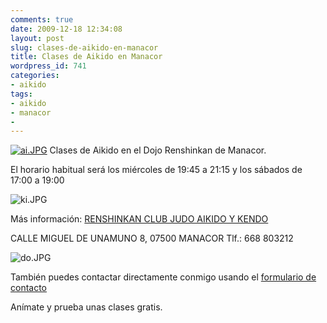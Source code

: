 ```yaml
---
comments: true
date: 2009-12-18 12:34:08
layout: post
slug: clases-de-aikido-en-manacor
title: Clases de Aikido en Manacor
wordpress_id: 741
categories:
- aikido
tags:
- aikido
- manacor
- 
---
```


[![ai.JPG](http://peremajoral.com/wp-content/galeria/kanji/thumbs/thumbs_ai.JPG)](https://dl.dropbox.com/u/1551408/img/ai.jpeg) Clases de Aikido en el Dojo Renshinkan de Manacor.

El horario habitual será los miércoles de 19:45 a 21:15 y los sábados de 17:00 a 19:00

![ki.JPG](https://dl.dropbox.com/u/1551408/img/ki.jpeg)

Más información:
[RENSHINKAN CLUB JUDO AIKIDO Y KENDO](http://maps.google.es/maps?f=q&source=s_q&hl=es&geocode=&q=renshinkanmallorca.com&vps=1&jsv=168d&sll=40.396764,-3.713379&sspn=9.133974,19.511719&ie=UTF8&latlng=1820543519281613502&ei=sV1rSuK2GsKnjAfSgcGIBA&sig2=kJgjsRS3tySE5nJcp5oJLA&cd=1&usq=renshinkanmallorca.com)

[](http://maps.google.es/maps?f=q&source=s_q&hl=es&geocode=&q=renshinkanmallorca.com&vps=1&jsv=168d&sll=40.396764,-3.713379&sspn=9.133974,19.511719&ie=UTF8&latlng=1820543519281613502&ei=sV1rSuK2GsKnjAfSgcGIBA&sig2=kJgjsRS3tySE5nJcp5oJLA&cd=1&usq=renshinkanmallorca.com)CALLE MIGUEL DE UNAMUNO 8,  07500 MANACOR  Tlf.: 668 803212


![do.JPG](https://dl.dropbox.com/u/1551408/img/do.jpeg)


También puedes contactar directamente conmigo usando el [formulario de contacto](/contacto/)

Anímate y prueba unas clases gratis.
